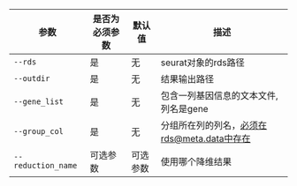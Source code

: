 | 参数               | 是否为必须参数 | 默认值   | 描述                                        |
| ------------------ | -------------- | -------- | ------------------------------------------- |
| `--rds`            | 是             | 无       | seurat对象的rds路径                         |
| `--outdir`         | 是             | 无       | 结果输出路径                                |
| `--gene_list`      | 是             | 无       | 包含一列基因信息的文本文件, 列名是gene      |
| `--group_col`      | 是             | 无       | 分组所在列的列名，必须在rds@meta.data中存在 |
| `--reduction_name` | 可选参数       | 可选参数 | 使用哪个降维结果                            |